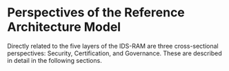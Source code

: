 # Perspectives of the Reference Architecture Model #

Directly related to the five layers of the IDS-RAM are three cross-sectional perspectives: Security, Certification, and Governance. These are described in detail in the following sections.
